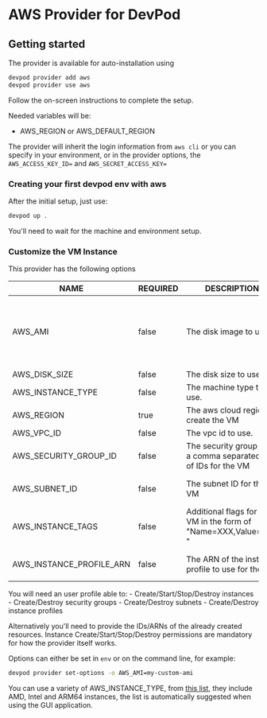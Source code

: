 # AWS Provider for DevPod

## Getting started

The provider is available for auto-installation using 

```sh
devpod provider add aws
devpod provider use aws
```

Follow the on-screen instructions to complete the setup.

Needed variables will be:

- AWS_REGION or AWS_DEFAULT_REGION

The provider will inherit the login information from `aws cli` or you can
specify in your environment, or in the provider options, the `AWS_ACCESS_KEY_ID=`
and `AWS_SECRET_ACCESS_KEY=`

### Creating your first devpod env with aws

After the initial setup, just use:

```sh
devpod up .
```

You'll need to wait for the machine and environment setup.

### Customize the VM Instance

This provider has the following options

|    NAME           | REQUIRED |          DESCRIPTION                  |         DEFAULT         |
|-------------------|----------|---------------------------------------|-------------------------|
| AWS_AMI           | false    | The disk image to use.                | latest ubuntu in the region with proper architecture for the instance  |
| AWS_DISK_SIZE     | false    | The disk size to use.                 | 40                      |
| AWS_INSTANCE_TYPE | false    | The machine type to use.              | c5.xlarge               |
| AWS_REGION        | true     | The aws cloud region to create the VM |                         |
| AWS_VPC_ID        | false    | The vpc id to use.                    |                         |
| AWS_SECURITY_GROUP_ID | false | The security group ID is a comma separated list of IDs for the VM     |  created if not specified |
| AWS_SUBNET_ID         | false | The subnet ID for the VM | created if not specified |
| AWS_INSTANCE_TAGS     | false | Additional flags for the VM in the form of "Name=XXX,Value=YYY " | |
| AWS_INSTANCE_PROFILE_ARN  | false | The ARN of the instance profile to use for the VM | created if not specified |

You will need an user profile able to:
    - Create/Start/Stop/Destroy instances
    - Create/Destroy security groups
    - Create/Destroy subnets
    - Create/Destroy instance profiles

Alternatively you'll need to provide the IDs/ARNs of the already created resources.
Instance Create/Start/Stop/Destroy permissions are mandatory for how the provider itself works.

Options can either be set in `env` or on the command line, for example:

```sh
devpod provider set-options -o AWS_AMI=my-custom-ami
```

You can use a variety of AWS_INSTANCE_TYPE, from [this list](https://github.com/loft-sh/devpod-provider-aws/blob/ca830cc2b0f530436475ba29791391f80458ab6a/hack/provider/provider.yaml#L88), they include
AMD, Intel and ARM64 instances, the list is automatically suggested when using
the GUI application.
